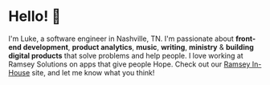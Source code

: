 # Hello! 🎉 

I'm Luke, a software engineer in Nashville, TN. I'm passionate about **front-end development**, **product analytics**, **music**, **writing**, **ministry** & **building digital products** that solve problems and help people. I love working at Ramsey Solutions on apps that give people Hope. Check out our [Ramsey In-House](https://www.ramseyinhouse.com/) site, and let me know what you think!
